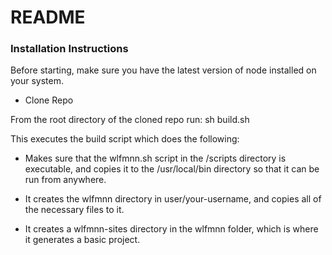 # README #

### Installation Instructions ###
Before starting, make sure you have the latest version of node installed on your system.

* Clone Repo

From the root directory of the cloned repo run: sh build.sh

This executes the build script which does the following:
* Makes sure that the wlfmnn.sh script in the /scripts directory is executable, and copies
it to the /usr/local/bin directory so that it can be run from anywhere.

* It creates the wlfmnn directory in user/your-username, and copies all of the necessary
files to it.

* It creates a wlfmnn-sites directory in the wlfmnn folder, which is where it generates a 
basic project.
